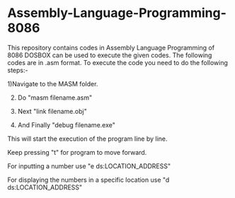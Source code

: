 # Assembly-Language-Programming-8086
This repository contains codes in Assembly Language Programming of 8086
DOSBOX can be used to execute the given codes.
The following codes are in .asm format. To execute the code you need to do the following steps:-

1)Navigate to the MASM folder.

2) Do "masm filename.asm"

3) Next "link filename.obj"

4) And Finally "debug filename.exe"

This will start the execution of the program line by line.

Keep pressing "t" for program to move forward.

For inputting a number use "e ds:LOCATION_ADDRESS"

For displaying the numbers in a specific location use "d ds:LOCATION_ADDRESS"
